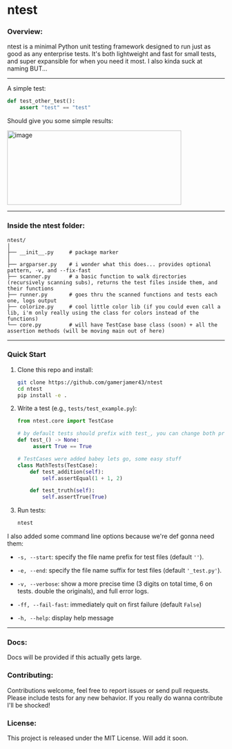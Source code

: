 # ntest

### Overview:

ntest is a minimal Python unit testing framework designed to run just as good as any enterprise tests. It's both lightweight and fast for small tests, and super expansible for when you need it most. I also kinda suck at naming BUT...

---

A simple test:
```python
def test_other_test():
    assert "test" == "test"
```

Should give you some simple results:

<img width="403" height="172" alt="image" src="https://github.com/user-attachments/assets/072d5ed8-e856-4bd9-be47-74325030836f" />


---

### Inside the ntest folder:
```
ntest/
│
├── __init__.py     # package marker
│
├── argparser.py    # i wonder what this does... provides optional pattern, -v, and --fix-fast
├── scanner.py      # a basic function to walk directories (recursively scanning subs), returns the test files inside them, and their functions
├── runner.py       # goes thru the scanned functions and tests each one, logs output
├── colorize.py     # cool little color lib (if you could even call a lib, i'm only really using the class for colors instead of the functions)
└── core.py         # will have TestCase base class (soon) + all the assertion methods (will be moving main out of here)
```

---

### Quick Start

1. Clone this repo and install:

   ```bash
   git clone https://github.com/gamerjamer43/ntest
   cd ntest
   pip install -e .
   ```

2. Write a test (e.g., `tests/test_example.py`):

   ```python
   from ntest.core import TestCase
   
   # by default tests should prefix with test_, you can change both prefix and suffix tho
   def test_() -> None:
        assert True == True
   
   # TestCases were added babey lets go, some easy stuff
   class MathTests(TestCase):
       def test_addition(self):
           self.assertEqual(1 + 1, 2)

       def test_truth(self):
           self.assertTrue(True)
   ```


3. Run tests:

   ```bash
   ntest
   ```
   

I also added some command line options because we're def gonna need them:
- `-s, --start`: specify the file name prefix for test files (default `''`).
- `-e, --end`: specify the file name suffix for test files (default `'_test.py'`).

- `-v, --verbose`: show a more precise time (3 digits on total time, 6 on tests. double the originals), and full error logs.
- `-ff, --fail-fast`: immediately quit on first failure (default `False`)

- `-h, --help`: display help message

---
### Docs:

Docs will be provided if this actually gets large.

### Contributing:

Contributions welcome, feel free to report issues or send pull requests. Please include tests for any new behavior. If you really do wanna contribute I'll be shocked!

### License:

This project is released under the MIT License. Will add it soon.
